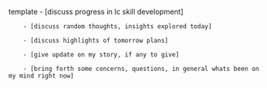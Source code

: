 template 
        - [discuss progress in lc skill development]

        - [discuss random thoughts, insights explored today] 

        - [discuss highlights of tomorrow plans] 

        - [give update on my story, if any to give] 

        - [bring forth some concerns, questions, in general whats been on my mind right now]